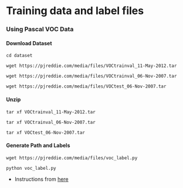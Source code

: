 # Training data and label files

### Using Pascal VOC Data

#### Download Dataset
`cd dataset`

`wget https://pjreddie.com/media/files/VOCtrainval_11-May-2012.tar`

`wget https://pjreddie.com/media/files/VOCtrainval_06-Nov-2007.tar`

`wget https://pjreddie.com/media/files/VOCtest_06-Nov-2007.tar`

#### Unzip
`tar xf VOCtrainval_11-May-2012.tar`

`tar xf VOCtrainval_06-Nov-2007.tar`

`tar xf VOCtest_06-Nov-2007.tar`

#### Generate Path and Labels
`wget https://pjreddie.com/media/files/voc_label.py`

`python voc_label.py`

* Instructions from [here](https://pjreddie.com/darknet/yolov1/)
